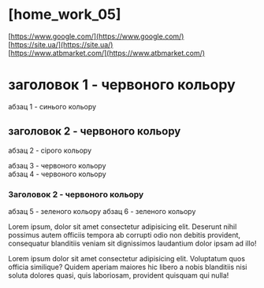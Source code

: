 # [home_work_05]

[https://www.google.com/](https://www.google.com/)   
[https://site.ua/](https://site.ua/)  
[https://www.atbmarket.com/](https://www.atbmarket.com/)

# заголовок 1 - червоного кольору

абзац 1 - синього кольору

## заголовок 2 - червоного кольору

абзац 2 - сірого кольору

абзац 3 - червоного кольору  
абзац 4 - червоного кольору

### Заголовок 2 - червоного кольору

абзац 5 - зеленого кольору 
абзац 6 - зеленого кольору

Lorem ipsum, dolor sit amet consectetur adipisicing elit. Deserunt nihil possimus autem officiis tempora ab corrupti odio non debitis provident, consequatur blanditiis veniam sit dignissimos laudantium dolor ipsam ad illo!

Lorem ipsum dolor sit amet consectetur adipisicing elit. Voluptatum quos officia similique? Quidem aperiam maiores hic libero a nobis blanditiis nisi soluta dolores quasi, quis laboriosam, provident quisquam qui nulla!
